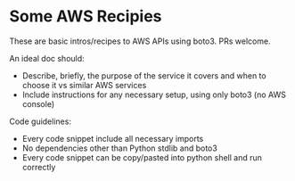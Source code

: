 # Some AWS Recipies

These are basic intros/recipes to AWS APIs using boto3. PRs welcome.

An ideal doc should: 

- Describe, briefly, the purpose of the service it covers and when to choose it vs similar AWS services
- Include instructions for any necessary setup, using only boto3 (no AWS console)

Code guidelines:

- Every code snippet include all necessary imports
- No dependencies other than Python stdlib and boto3
- Every code snippet can be copy/pasted into python shell and run correctly

